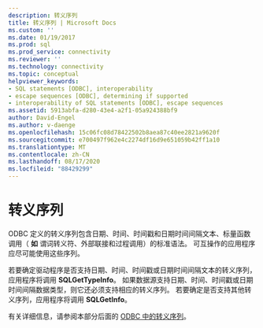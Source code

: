 ```yaml
---
description: 转义序列
title: 转义序列 | Microsoft Docs
ms.custom: ''
ms.date: 01/19/2017
ms.prod: sql
ms.prod_service: connectivity
ms.reviewer: ''
ms.technology: connectivity
ms.topic: conceptual
helpviewer_keywords:
- SQL statements [ODBC], interoperability
- escape sequences [ODBC], determining if supported
- interoperability of SQL statements [ODBC], escape sequences
ms.assetid: 5913abfa-d280-43e4-a2f1-05a924388bf9
author: David-Engel
ms.author: v-daenge
ms.openlocfilehash: 15c06fc08d78422502b8aea87c40ee2821a9620f
ms.sourcegitcommit: e700497f962e4c2274df16d9e651059b42ff1a10
ms.translationtype: MT
ms.contentlocale: zh-CN
ms.lasthandoff: 08/17/2020
ms.locfileid: "88429299"
---
```

# <a name="escape-sequences"></a>转义序列
ODBC 定义的转义序列包含日期、时间、时间戳和日期时间间隔文本、标量函数调用（ **如** 谓词转义符、外部联接和过程调用）的标准语法。 可互操作的应用程序应尽可能使用这些序列。  
  
 若要确定驱动程序是否支持日期、时间、时间戳或日期时间间隔文本的转义序列，应用程序将调用 **SQLGetTypeInfo**。 如果数据源支持日期、时间、时间戳或日期时间间隔数据类型，则它还必须支持相应的转义序列。 若要确定是否支持其他转义序列，应用程序将调用 **SQLGetInfo**。  
  
 有关详细信息，请参阅本部分后面的 [ODBC 中的转义序列](../../../odbc/reference/develop-app/escape-sequences-in-odbc.md)。

